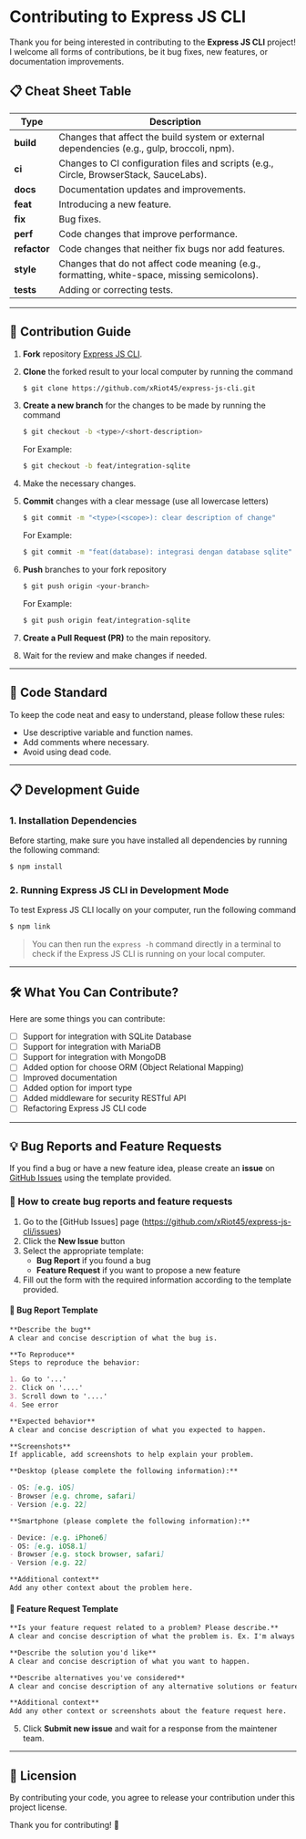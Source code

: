 # Contributing to Express JS CLI

Thank you for being interested in contributing to the **Express JS CLI** project! I welcome all forms of contributions, be it bug fixes, new features, or documentation improvements.

## 📋 Cheat Sheet Table

| Type         | Description                                                                                  |
| ------------ | -------------------------------------------------------------------------------------------- |
| **build**    | Changes that affect the build system or external dependencies (e.g., gulp, broccoli, npm).   |
| **ci**       | Changes to CI configuration files and scripts (e.g., Circle, BrowserStack, SauceLabs).       |
| **docs**     | Documentation updates and improvements.                                                      |
| **feat**     | Introducing a new feature.                                                                   |
| **fix**      | Bug fixes.                                                                                   |
| **perf**     | Code changes that improve performance.                                                       |
| **refactor** | Code changes that neither fix bugs nor add features.                                         |
| **style**    | Changes that do not affect code meaning (e.g., formatting, white-space, missing semicolons). |
| **tests**    | Adding or correcting tests.                                                                  |

---

## 📜 Contribution Guide

1. **Fork** repository [Express JS CLI](https://github.com/xRiot45/express-js-cli).
2. **Clone** the forked result to your local computer by running the command
   ```bash
   $ git clone https://github.com/xRiot45/express-js-cli.git
   ```
3. **Create a new branch** for the changes to be made by running the command

   ```bash
   $ git checkout -b <type>/<short-description>
   ```

   For Example:

   ```bash
   $ git checkout -b feat/integration-sqlite
   ```

4. Make the necessary changes.
5. **Commit** changes with a clear message (use all lowercase letters)

   ```bash
   $ git commit -m "<type>(<scope>): clear description of change"
   ```

   For Example:

   ```bash
   $ git commit -m "feat(database): integrasi dengan database sqlite"
   ```

6. **Push** branches to your fork repository

   ```bash
   $ git push origin <your-branch>
   ```

   For Example:

   ```bash
   $ git push origin feat/integration-sqlite
   ```

7. **Create a Pull Request (PR)** to the main repository.
8. Wait for the review and make changes if needed.

---

## 📌 Code Standard

To keep the code neat and easy to understand, please follow these rules:

- Use descriptive variable and function names.
- Add comments where necessary.
- Avoid using dead code.

---

## 📋 Development Guide

### 1. Installation Dependencies

Before starting, make sure you have installed all dependencies by running the following command:

```bash
$ npm install
```

### 2. Running Express JS CLI in Development Mode

To test Express JS CLI locally on your computer, run the following command

```bash
$ npm link
```

> You can then run the `express -h` command directly in a terminal to check if the Express JS CLI is running on your local computer.

---

## 🛠 What You Can Contribute?

Here are some things you can contribute:

- [ ] Support for integration with SQLite Database
- [ ] Support for integration with MariaDB
- [ ] Support for integration with MongoDB
- [ ] Added option for choose ORM (Object Relational Mapping)
- [ ] Improved documentation
- [ ] Added option for import type
- [ ] Added middleware for security RESTful API
- [ ] Refactoring Express JS CLI code

---

## 💡 Bug Reports and Feature Requests

If you find a bug or have a new feature idea, please create an **issue** on [GitHub Issues](https://github.com/xRiot45/express-js-cli/issues) using the template provided.

### 📝 How to create bug reports and feature requests

1. Go to the [GitHub Issues] page (https://github.com/xRiot45/express-js-cli/issues)
2. Click the **New Issue** button
3. Select the appropriate template:
   - **Bug Report** if you found a bug
   - **Feature Request** if you want to propose a new feature
4. Fill out the form with the required information according to the template provided.

#### 📌 Bug Report Template

```markdown
**Describe the bug**
A clear and concise description of what the bug is.

**To Reproduce**
Steps to reproduce the behavior:

1. Go to '...'
2. Click on '....'
3. Scroll down to '....'
4. See error

**Expected behavior**
A clear and concise description of what you expected to happen.

**Screenshots**
If applicable, add screenshots to help explain your problem.

**Desktop (please complete the following information):**

- OS: [e.g. iOS]
- Browser [e.g. chrome, safari]
- Version [e.g. 22]

**Smartphone (please complete the following information):**

- Device: [e.g. iPhone6]
- OS: [e.g. iOS8.1]
- Browser [e.g. stock browser, safari]
- Version [e.g. 22]

**Additional context**
Add any other context about the problem here.
```

#### 🚀 Feature Request Template

```markdown
**Is your feature request related to a problem? Please describe.**
A clear and concise description of what the problem is. Ex. I'm always frustrated when [...]

**Describe the solution you'd like**
A clear and concise description of what you want to happen.

**Describe alternatives you've considered**
A clear and concise description of any alternative solutions or features you've considered.

**Additional context**
Add any other context or screenshots about the feature request here.
```

5. Click **Submit new issue** and wait for a response from the maintener team.

---

## 📄 Licension

By contributing your code, you agree to release your contribution under this project license.

Thank you for contributing! 🚀
